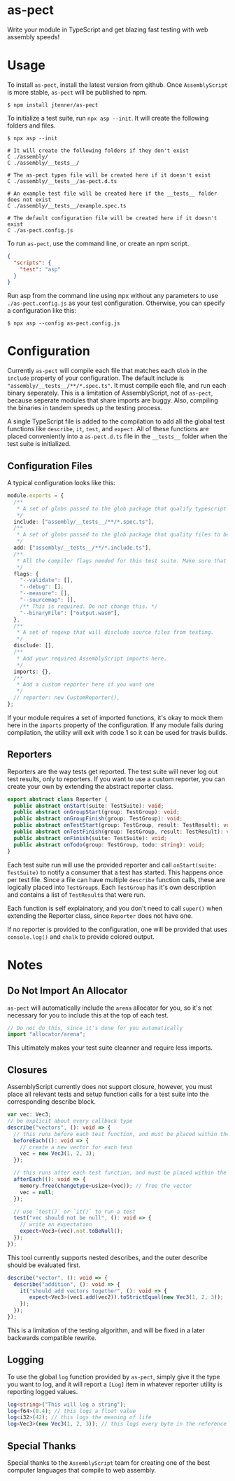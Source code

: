 # as-pect

Write your module in TypeScript and get blazing fast testing with web assembly speeds!

# Usage

To install `as-pect`, install the latest version from github. Once `AssemblyScript` is more stable,
`as-pect` will be published to npm.

```
$ npm install jtenner/as-pect
```

To initialize a test suite, run `npx asp --init`. It will create the following folders and files.

```
$ npx asp --init

# It will create the following folders if they don't exist
C ./assembly/
C ./assembly/__tests__/

# The as-pect types file will be created here if it doesn't exist
C ./assembly/__tests__/as-pect.d.ts

# An example test file will be created here if the __tests__ folder does not exist
C ./assembly/__tests__/example.spec.ts

# The default configuration file will be created here if it doesn't exist
C ./as-pect.config.js
```

To run `as-pect`, use the command line, or create an npm script.

```json
{
  "scripts": {
    "test": "asp"
  }
}
```

Run asp from the command line using npx without any parameters to use `./as-pect.config.js` as your
test configuration. Otherwise, you can specify a configuration like this:

```
$ npx asp --config as-pect.config.js
```

# Configuration

Currently `as-pect` will compile each file that matches each `Glob` in the `include` property of
your configuration. The default include is `"assembly/__tests__/**/*.spec.ts"`. It must compile each
file, and run each binary seperately. This is a limitation of AssemblyScript, not of `as-pect`,
because seperate modules that share imports are buggy. Also, compiling the binaries in tandem speeds
up the testing process.

A single TypeScript file is added to the compilation to add all the global test functions like
`describe`, `it`, `test`, and `expect`. All of these functions are placed conveniently into a
`as-pect.d.ts` file in the `__tests__` folder when the test suite is initialized.

## Configuration Files

A typical configuration looks like this:

```ts
module.exports = {
  /**
   * A set of globs passed to the glob package that qualify typescript files for testing.
   */
  include: ["assembly/__tests__/**/*.spec.ts"],
  /**
   * A set of globs passed to the glob package that quality files to be added to each test.
   */
  add: ["assembly/__tests__/**/*.include.ts"],
  /**
   * All the compiler flags needed for this test suite. Make sure that a binary file is output.
   */
  flags: {
    "--validate": [],
    "--debug": [],
    "--measure": [],
    "--sourcemap": [],
    /** This is required. Do not change this. */
    "--binaryFile": ["output.wasm"],
  },
  /**
   * A set of regexp that will disclude source files from testing.
   */
  disclude: [],
  /**
   * Add your required AssemblyScript imports here.
   */
  imports: {},
  /**
   * Add a custom reporter here if you want one
   */
  // reporter: new CustomReporter(),
};
```

If your module requires a set of imported functions, it's okay to mock them here in the `imports`
property of the configuration. If any module fails during compilation, the utility will exit with
code 1 so it can be used for travis builds.

## Reporters

Reporters are the way tests get reported. The test suite will never log out test results, only to
reporters. If you want to use a custom reporter, you can create your own by extending the abstract
reporter class.

```ts
export abstract class Reporter {
  public abstract onStart(suite: TestSuite): void;
  public abstract onGroupStart(group: TestGroup): void;
  public abstract onGroupFinish(group: TestGroup): void;
  public abstract onTestStart(group: TestGroup, result: TestResult): void;
  public abstract onTestFinish(group: TestGroup, result: TestResult): void;
  public abstract onFinish(suite: TestSuite): void;
  public abstract onTodo(group: TestGroup, todo: string): void;
}
```

Each test suite run will use the provided reporter and call `onStart(suite: TestSuite)` to notify a
consumer that a test has started. This happens once per test file. Since a file can have multiple
`describe` function calls, these are logically placed into `TestGroup`s. Each `TestGroup` has it's
own description and contains a list of `TestResult`s that were run.

Each function is self explainatory, and you don't need to call `super()` when extending the Reporter
class, since `Reporter` does not have one.

If no reporter is provided to the configuration, one will be provided that uses `console.log()` and
`chalk` to provide colored output.

# Notes

## Do Not Import An Allocator

`as-pect` will automatically include the `arena` allocator for you, so it's not necessary for you to
include this at the top of each test.

```ts
// Do not do this, since it's done for you automatically
import "allocator/arena";
```

This ultimately makes your test suite cleanner and require less imports.

## Closures

AssemblyScript currently does not support closure, however, you must place all relevant tests and
setup function calls for a test suite into the corresponding describe block.

```ts
var vec: Vec3;
// be explicit about every callback type
describe("vectors", (): void => {
  // this runs before each test function, and must be placed within the describe function
  beforeEach((): void => {
    // create a new vector for each test
    vec = new Vec3(1, 2, 3);
  });

  // this runs after each test function, and must be placed within the describe function
  afterEach((): void => {
    memory.free(changetype<usize>(vec)); // free the vector
    vec = null;
  });

  // use `test()` or `it()` to run a test
  test("vec should not be null", (): void => {
    // write an expectation
    expect<Vec3>(vec).not.toBeNull();
  });
});
```

This tool currently supports nested describes, and the outer describe should be evaluated first.

```ts
describe("vector", (): void => {
  describe("addition", (): void => {
    it("should add vectors together", (): void => {
       expect<Vec3>(vec1.add(vec2)).toStrictEqual(new Vec3(1, 2, 3));
    });
  });
});
```

This is a limitation of the testing algorithm, and will be fixed in a later backwards compatible rewrite.

## Logging

To use the global `log` function provided by `as-pect`, simply give it the type you want to log, and
it will report a `[Log]` item in whatever reporter utility is reporting logged values.

```ts
log<string>("This will log a string");
log<f64>(0.4); // this logs a float value
log<i32>(42); // this logs the meaning of life
log<Vec3>(new Vec3(1, 2, 3)); // this logs every byte in the reference
```

## Special Thanks

Special thanks to the `AssemblyScript` team for creating one of the best computer languages that
compile to web assembly.
